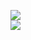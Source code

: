 [![](https://img.shields.io/badge/Made%20With-Github%20Spray-lightgrey.svg?style=for-the-badge&logo=github)](https://github.com/Annihil/github-spray#28057)  
[![](https://i.imgur.com/2DrTn0Z.gif)](https://github.com/Annihil/github-spray)